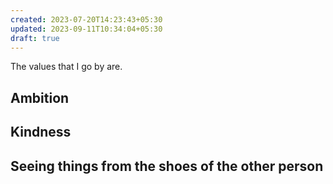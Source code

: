 ```yaml
---
created: 2023-07-20T14:23:43+05:30
updated: 2023-09-11T10:34:04+05:30
draft: true
---
```

The values that I go by are.

## Ambition

## Kindness

## Seeing things from the shoes of the other person

